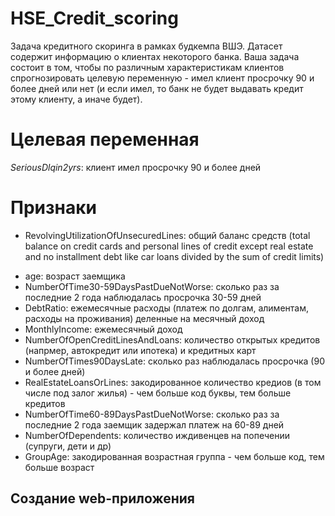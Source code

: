 # HSE_Credit_scoring

Задача кредитного скоринга в рамках будкемпа ВШЭ.
Датасет содержит информацию о клиентах некоторого банка. Ваша задача состоит в том, чтобы по различным характеристикам клиентов спрогнозировать целевую переменную - имел клиент просрочку 90 и более дней или нет (и если имел, то банк не будет выдавать кредит этому клиенту, а иначе будет).

# Целевая переменная #

*SeriousDlqin2yrs*: клиент имел просрочку 90 и более дней

# Признаки #

- RevolvingUtilizationOfUnsecuredLines: общий баланс средств (total balance on credit cards and personal lines of credit except real estate and no installment debt
like car loans divided by the sum of credit limits)

* age: возраст заемщика
* NumberOfTime30-59DaysPastDueNotWorse: сколько раз за последние 2 года наблюдалась просрочка 30-59 дней
* DebtRatio: ежемесячные расходы (платеж по долгам, алиментам, расходы на проживания) деленные на месячный доход
* MonthlyIncome: ежемесячный доход
* NumberOfOpenCreditLinesAndLoans: количество открытых кредитов (напрмер, автокредит или ипотека) и кредитных карт
* NumberOfTimes90DaysLate: сколько раз наблюдалась просрочка (90 и более дней)
* RealEstateLoansOrLines: закодированное количество кредиов (в том числе под залог жилья) - чем больше код буквы, тем больше кредитов
* NumberOfTime60-89DaysPastDueNotWorse: сколько раз за последние 2 года заемщик задержал платеж на 60-89 дней
* NumberOfDependents: количество иждивенцев на попечении (супруги, дети и др)
* GroupAge: закодированная возрастная группа - чем больше код, тем больше возраст

## Создание web-приложения ##

